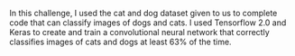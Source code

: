 In this challenge, I used the cat and dog dataset given to us to complete code that can classify images of dogs and cats. 
I used Tensorflow 2.0 and Keras to create and train a convolutional neural network that correctly classifies images of cats and dogs at least 63% of the time. 
